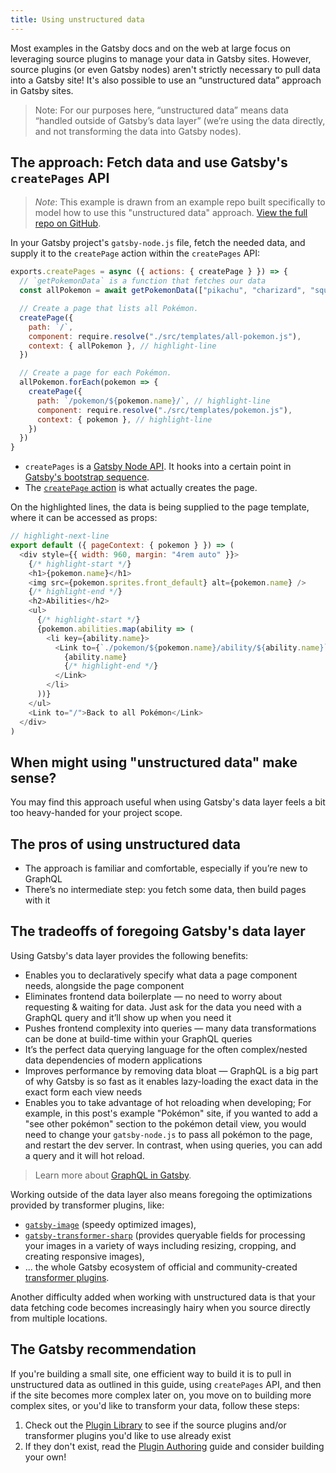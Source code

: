 ```yaml
---
title: Using unstructured data
---
```


Most examples in the Gatsby docs and on the web at large focus on leveraging source plugins to manage your data in Gatsby sites. However, source plugins (or even Gatsby nodes) aren't strictly necessary to pull data into a Gatsby site! It's also possible to use an “unstructured data” approach in Gatsby sites.

> Note: For our purposes here, “unstructured data” means data “handled outside of Gatsby’s data layer” (we’re using the data directly, and not transforming the data into Gatsby nodes).

## The approach: Fetch data and use Gatsby's `createPages` API

> _Note_: This example is drawn from an example repo built specifically to model how to use this "unstructured data" approach. [View the full repo on GitHub](https://github.com/jlengstorf/gatsby-with-unstructured-data).

In your Gatsby project's `gatsby-node.js` file, fetch the needed data, and supply it to the `createPage` action within the `createPages` API:

```javascript:title=gatsby-node.js
exports.createPages = async ({ actions: { createPage } }) => {
  // `getPokemonData` is a function that fetches our data
  const allPokemon = await getPokemonData(["pikachu", "charizard", "squirtle"])

  // Create a page that lists all Pokémon.
  createPage({
    path: `/`,
    component: require.resolve("./src/templates/all-pokemon.js"),
    context: { allPokemon }, // highlight-line
  })

  // Create a page for each Pokémon.
  allPokemon.forEach(pokemon => {
    createPage({
      path: `/pokemon/${pokemon.name}/`, // highlight-line
      component: require.resolve("./src/templates/pokemon.js"),
      context: { pokemon }, // highlight-line
    })
  })
}
```

- `createPages` is a [Gatsby Node API](/docs/node-apis/#createPages). It hooks into a certain point in [Gatsby's bootstrap sequence](https://www.gatsbyjs.org/docs/gatsby-lifecycle-apis/#bootstrap-sequence).
- The [`createPage` action](https://www.gatsbyjs.org/docs/actions/#createPage) is what actually creates the page.

On the highlighted lines, the data is being supplied to the page template, where it can be accessed as props:

```javascript:title=/src/templates/pokemon.js
// highlight-next-line
export default ({ pageContext: { pokemon } }) => (
  <div style={{ width: 960, margin: "4rem auto" }}>
    {/* highlight-start */}
    <h1>{pokemon.name}</h1>
    <img src={pokemon.sprites.front_default} alt={pokemon.name} />
    {/* highlight-end */}
    <h2>Abilities</h2>
    <ul>
      {/* highlight-start */}
      {pokemon.abilities.map(ability => (
        <li key={ability.name}>
          <Link to={`./pokemon/${pokemon.name}/ability/${ability.name}`}>
            {ability.name}
            {/* highlight-end */}
          </Link>
        </li>
      ))}
    </ul>
    <Link to="/">Back to all Pokémon</Link>
  </div>
)
```

## When might using "unstructured data" make sense?

You may find this approach useful when using Gatsby's data layer feels a bit too heavy-handed for your project scope.

## The pros of using unstructured data

- The approach is familiar and comfortable, especially if you’re new to GraphQL
- There’s no intermediate step: you fetch some data, then build pages with it

## The tradeoffs of foregoing Gatsby's data layer

Using Gatsby's data layer provides the following benefits:

- Enables you to declaratively specify what data a page component needs, alongside the page component
- Eliminates frontend data boilerplate — no need to worry about requesting & waiting for data. Just ask for the data you need with a GraphQL query and it’ll show up when you need it
- Pushes frontend complexity into queries — many data transformations can be done at build-time within your GraphQL queries
- It’s the perfect data querying language for the often complex/nested data dependencies of modern applications
- Improves performance by removing data bloat — GraphQL is a big part of why Gatsby is so fast as it enables lazy-loading the exact data in the exact form each view needs
- Enables you to take advantage of hot reloading when developing; For example, in this post's example "Pokémon" site, if you wanted to add a "see other pokémon" section to the pokémon detail view, you would need to change your `gatsby-node.js` to pass all pokémon to the page, and restart the dev server. In contrast, when using queries, you can add a query and it will hot reload.

> Learn more about [GraphQL in Gatsby](/docs/querying-with-graphql/).

Working outside of the data layer also means foregoing the optimizations provided by transformer plugins, like:

- [`gatsby-image`](https://github.com/gatsbyjs/gatsby/tree/master/packages/gatsby-image) (speedy optimized images),
- [`gatsby-transformer-sharp`](https://github.com/gatsbyjs/gatsby/tree/master/packages/gatsby-transformer-sharp) (provides queryable fields for processing your images in a variety of ways including resizing, cropping, and creating responsive images),
- ... the whole Gatsby ecosystem of official and community-created [transformer plugins](/plugins/?=transformer).

Another difficulty added when working with unstructured data is that your data fetching code becomes increasingly hairy when you source directly from multiple locations.

## The Gatsby recommendation

If you're building a small site, one efficient way to build it is to pull in unstructured data as outlined in this guide, using `createPages` API, and then if the site becomes more complex later on, you move on to building more complex sites, or you'd like to transform your data, follow these steps:

1.  Check out the [Plugin Library](/packages/) to see if the source plugins and/or transformer plugins you'd like to use already exist
2.  If they don't exist, read the [Plugin Authoring](/docs/plugin-authoring/) guide and consider building your own!
